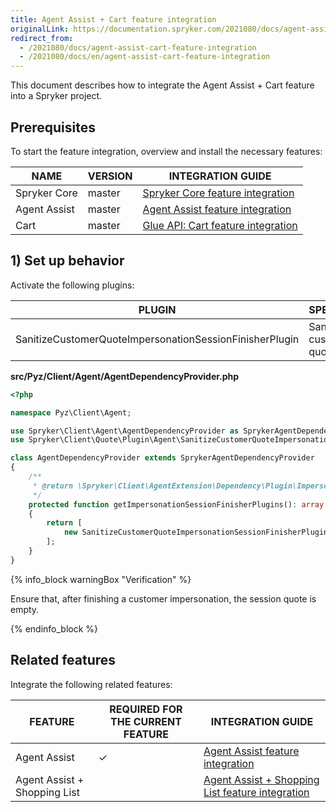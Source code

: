 ```yaml
---
title: Agent Assist + Cart feature integration
originalLink: https://documentation.spryker.com/2021080/docs/agent-assist-cart-feature-integration
redirect_from:
  - /2021080/docs/agent-assist-cart-feature-integration
  - /2021080/docs/en/agent-assist-cart-feature-integration
---
```


This document describes how to integrate the Agent Assist + Cart feature into a Spryker project. 

## Prerequisites

To start the feature integration, overview and install the necessary features:

| NAME         | VERSION | INTEGRATION GUIDE                                            |
| ------------ | ------- | ------------------------------------------------------------ |
| Spryker Core | master  | [Spryker Сore feature integration](https://documentation.spryker.com/2021080/docs/spryker-core-feature-integration) |
| Agent Assist | master  | [Agent Assist feature integration](https://documentation.spryker.com/2021080/docs/agent-assist-feature-integration) |
| Cart         | master  | [Glue API: Cart feature integration](https://documentation.spryker.com/2021080/docs/glue-api-cart-feature-integration) |

## 1) Set up behavior

Activate the following plugins:

| PLUGIN                                                  | SPECIFICATION               | PREREQUISITES | NAMESPACE                         |
| ------------------------------------------------------- | --------------------------- | ------------- | --------------------------------- |
| SanitizeCustomerQuoteImpersonationSessionFinisherPlugin | Sanitizes a customer quote. | None          | Spryker\Client\Quote\Plugin\Agent |

**src/Pyz/Client/Agent/AgentDependencyProvider.php**

```php
<?php

namespace Pyz\Client\Agent;

use Spryker\Client\Agent\AgentDependencyProvider as SprykerAgentDependencyProvider;
use Spryker\Client\Quote\Plugin\Agent\SanitizeCustomerQuoteImpersonationSessionFinisherPlugin;

class AgentDependencyProvider extends SprykerAgentDependencyProvider
{
    /**
     * @return \Spryker\Client\AgentExtension\Dependency\Plugin\ImpersonationSessionFinisherPluginInterface[]
     */
    protected function getImpersonationSessionFinisherPlugins(): array
    {
        return [
            new SanitizeCustomerQuoteImpersonationSessionFinisherPlugin(),
        ];
    }
}
```

{% info_block warningBox "Verification" %}

Ensure that, after finishing a customer impersonation, the session quote is empty.

{% endinfo_block %}


## Related features

Integrate the following related features:

| FEATURE                              | REQUIRED FOR THE CURRENT FEATURE | INTEGRATION GUIDE                                            |
| ------------------------------------ | -------------------------------- | ------------------------------------------------------------ |
| Agent Assist            | ✓                                | [Agent Assist feature integration](https://documentation.spryker.com/2021080/docs/agent-assist-feature-integration) |
| Agent Assist + Shopping List |                                  | [Agent Assist + Shopping List feature integration](https://documentation.spryker.com/2021080/docs/agent-assist-shopping-list-feature-integration) |

